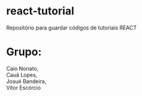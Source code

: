# react-tutorial

Repositório para guardar códigos de tutoriais REACT

# Grupo:

Caio Nonato,\
Cauã Lopes,\
Josué Bandeira,\
Vitor Escórcio

